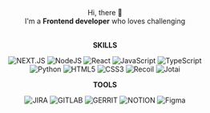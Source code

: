 <div align=center>
  Hi, there 👻 
<br/>
  I'm a <b>Frontend developer</b> who loves challenging</div>
<div align=center>
<br/>


<b>SKILLS</b>
<br/>

![NEXT.JS](https://img.shields.io/badge/Next.js-000000?style=flat-square&logo=Next.js&logoColor=white)
![NodeJS](https://img.shields.io/badge/Node.js-6DA55F?style=flat-square&logo=node.js&logoColor=white)
![React](https://img.shields.io/badge/React-61DAFB?style=flat-square&logo=react&logoColor=white)
![JavaScript](https://img.shields.io/badge/Javascript-F7DF1E?style=flat-square&logo=javascript&logoColor=white)
![TypeScript](https://img.shields.io/badge/TypeScript-007ACC?style=flat-square&logo=typescript&logoColor=white)
<br/>
![Python](https://img.shields.io/badge/Python-3776AB?style=flat-square&logo=python&logoColor=white)
![HTML5](https://img.shields.io/badge/Html5-%23E34F26.svg?style=flat-square&logo=html5&logoColor=white) 
![CSS3](https://img.shields.io/badge/Css3-%231572B6.svg?style=flat-square&logo=css3&logoColor=white)
![Recoil](https://img.shields.io/badge/Recoil-3578E5?style=flat-square&logo=recoil&logoColor=white)
![Jotai](https://img.shields.io/badge/Jotai-000000.svg?style=flat-square&logoColor=white)

</div>
<div align=center>

  <b>TOOLS</b>
<br/>

![JIRA](https://img.shields.io/badge/Jira-0052CC?style=flat-square&logo=jirasoftware&logoColor=white)
![GITLAB](https://img.shields.io/badge/Gitlab-FC6D26?style=flat-square&logo=gitlab&logoColor=white) 
![GERRIT](https://img.shields.io/badge/Gerrit-EEEEEE?style=flat-square&logo=gerrit&logoColor=white)
![NOTION](https://img.shields.io/badge/Notion-000000?style=flat-square&logo=notion&logoColor=white) 
![Figma](https://img.shields.io/badge/Figma-%23F24E1E.svg?style=flat-square&logo=figma&logoColor=white)

</div>


